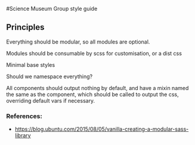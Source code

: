 #Science Museum Group style guide

## Principles

Everything should be modular, so all modules are optional.

Modules should be consumable by scss for customisation, or a dist css

Minimal base styles

Should we namespace everything?

All components should output nothing by default, and have a mixin named the same as the component, which should be called to output the css, overriding default vars if necessary.

### References:

- https://blog.ubuntu.com/2015/08/05/vanilla-creating-a-modular-sass-library
